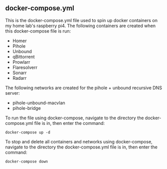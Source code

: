 ## docker-compose.yml

This is the docker-compose.yml file used to spin up docker containers on my home lab's raspberry pi4. The following containers are created when this docker-compose file is run:

- Homer
- Pihole
- Unbound
- qBittorrent
- Prowlarr
- Flaresolverr
- Sonarr
- Radarr

The following networks are created for the pihole + unbound recursive DNS server:

- pihole-unbound-macvlan
- pihole-bridge

To run the file using docker-compose, navigate to the directory the docker-compose.yml file is in, then enter the command:

```
docker-compose up -d
```

To stop and delete all containers and networks using docker-compose, navigate to the directory the docker-compose.yml file is in, then enter the command:

```
docker-compose down
```
